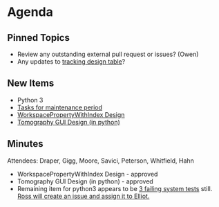 Agenda
======

Pinned Topics
-------------
* Review any outstanding external pull request or issues? (Owen)
* Any updates to [tracking design table](https://github.com/mantidproject/documents/blob/master/Project-Management/TechnicalSteeringCommittee/reports/TSC-TrackingDesignProposals.md)?

New Items
---------
- Python 3
- [Tasks for maintenance period](https://github.com/mantidproject/documents/blob/master/Project-Management/TechnicalSteeringCommittee/reports/MaintenanceTasks.md)
- [WorkspacePropertyWithIndex Design](https://github.com/mantidproject/documents/pull/42)
- [Tomography GUI Design (in python)](https://github.com/mantidproject/documents/pull/43)

Minutes
-------

Attendees: Draper, Gigg, Moore, Savici, Peterson, Whitfield, Hahn

* WorkspacePropertyWithIndex Design - approved
* Tomography GUI Design (in python) - approved
* Remaining item for python3 appears to be [3 failing system tests](http://builds.mantidproject.org/job/master_systemtests-ubuntu-16.04-python3/202/testReport/) still. [Ross will create an issue and assign it to Elliot.](https://github.com/mantidproject/mantid/issues/20440)
